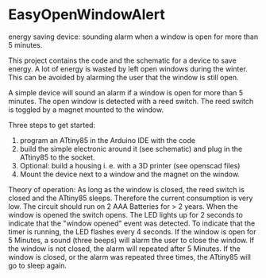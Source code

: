 # EasyOpenWindowAlert
energy saving device: sounding alarm when a window is open for more than 5 minutes.

This project contains the code and the schematic for a device to save energy.
A lot of energy is wasted by left open windows during the winter. 
This can be avoided by alarming the user that the window is still open.

A simple device will sound an alarm if a window is open for more than 5 minutes.
The open window is detected with a reed switch.
The reed switch is toggled by a magnet mounted to the window.

Three steps to get started:
1. program an ATtiny85 in the Arduino IDE with the code
2. build the simple electronic around it (see schematic) and plug in the ATtiny85 to the socket.
3. Optional: build a housing i. e. with a 3D printer (see openscad files)
4. Mount the device next to a window and the magnet on the window. 

Theory of operation:
As long as the window is closed, the reed switch is closed and the ATtiny85 sleeps. Therefore the current consumption is very low.
The circuit should run on 2 AAA Batteries for > 2 years.
When the window is opened the switch opens. The LED lights up for 2 seconds to indicate that the "window opened" event was detected.
To indicate that the timer is running, the LED flashes every 4 seconds.
If the window is open for 5 Minutes, a sound (three beeps) will alarm the user to close the window.
If the window is not closed, the alarm will repeated after 5 Minutes.
If the window is closed, or the alarm was repeated three times, the ATtiny85 will go to sleep again.
